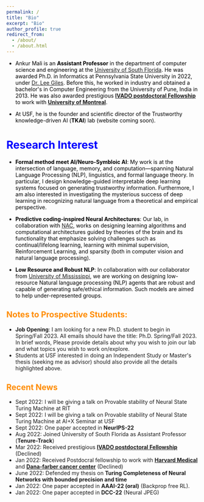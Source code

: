 ```yaml
---
permalink: /
title: "Bio"
excerpt: "Bio"
author_profile: true
redirect_from: 
  - /about/
  - /about.html
---
```

<style>
H1{color:Blue !important;}
H2{color:DarkOrange !important;}
p{color:Black !important;}
</style>

* Ankur Mali is an **Assistant Professor** in the department of computer science and engineering at the [University of South Florida](https://www.usf.edu/). He was awarded Ph.D. in Informatics at Pennsylvania State University in 2022, under [Dr. Lee Giles](https://clgiles.ist.psu.edu/). Before this, he worked in industry and obtained a bachelor's in Computer Engineering from the University of Pune, India in 2013. He was also awarded  prestigious [**IVADO postdoctoral Fellowship**](https://ivado.ca/en/spotlight-on-our-academic-community/?programmes=postdoctoral-research-funding) to work with [**University of Montreal**](https://www.umontreal.ca/en/).

* At USF, he is the founder and scientific director of the Trustworthy knowledge-driven AI (**TKAI**) lab (website coming soon).

# Research Interest

  * **Formal method meet AI/Neuro-Symbloic AI**: My work is at the intersection of language, memory, and computation—spanning Natural Language Processing (NLP), linguistics, and formal language theory. In particular, I design knowledge-guided interpretable deep learning systems focused on generating trustworthy information. Furthermore, I am also interested in investigating the mysterious success of deep learning in recognizing natural language from a theoretical and empirical perspective.

  * **Predictive coding-inspired Neural Architectures**: Our lab, in collaboration with [NAC](https://www.cs.rit.edu/~ago/nac_lab.html), works on designing learning algorithms and computational architectures guided by theories of the brain and its functionality that emphasize solving challenges such as continual/lifelong learning, learning with minimal supervision, Reinforcement Learning, and sparsity (both in computer vision and natural language processing).

  * **Low Resource and Robust NLP**: In collaboration with our collaborator from [University of Mississippi](https://lethaiq.github.io/tql3/), we are working on designing low-resource Natural language processing (NLP) agents that are robust and capable of generating safe/ethical information. Such models are aimed to help under-represented groups.


## Notes to Prospective Students:
  * **Job Opening**: I am looking for a new Ph.D. student to begin in Spring/Fall 2023. All emails should have the title: Ph.D. Spring/Fall 2023. In brief words, Please provide details about why you wish to join our lab and what topics you wish to work on/explore.
  * Students at USF interested in doing an Independent Study or Master's thesis (seeking me as advisor) should also provide all the details highlighted above.



        
## Recent News
  * Sept 2022: I will be giving a talk on Provable stability of Neural State Turing Machine at RIT
  * Sept 2022: I will be giving a talk on Provable stability of Neural State Turing Machine at AI+X Seminar at USF
  * Sept 2022: One paper accepted in **NeurIPS-22**
  * Aug 2022: Joined University of South Florida as Assistant Professor (**Tenure-Track**)
  * Mar 2022: Received prestigious [**IVADO postdoctoral Fellowship** ](https://ivado.ca/en/spotlight-on-our-academic-community/?programmes=postdoctoral-research-funding) (Declined)
  * Jan 2022: Received Postdocral fellowship to work with [**Harvard Medical**](https://hms.harvard.edu/) and [**Dana-farber cancer center**](https://www.dana-farber.org/) (Declined)
  * June 2022: Defended my thesis on **Turing Completeness of Neural Networks with bounded precision and time**
  * Jan 2022: One paper accepted in **AAAI-22 (oral)** (Backprop free RL).
  * Jan 2022: One paper accepted in **DCC-22** (Neural JPEG)
